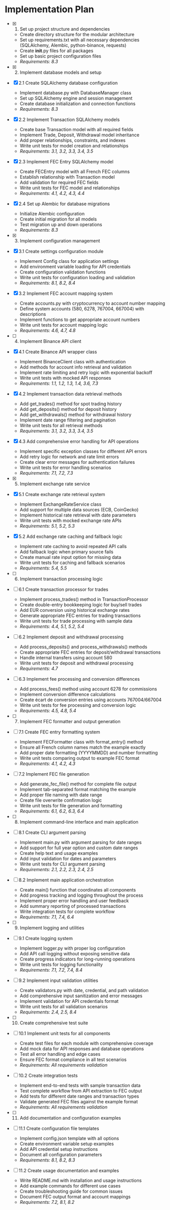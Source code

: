# Implementation Plan

- [x] 1. Set up project structure and dependencies





  - Create directory structure for the modular architecture
  - Set up requirements.txt with all necessary dependencies (SQLAlchemy, Alembic, python-binance, requests)
  - Create __init__.py files for all packages
  - Set up basic project configuration files
  - _Requirements: 8.3_

- [x] 2. Implement database models and setup





- [x] 2.1 Create SQLAlchemy database configuration


  - Implement database.py with DatabaseManager class
  - Set up SQLAlchemy engine and session management
  - Create database initialization and connection functions
  - _Requirements: 8.3_

- [x] 2.2 Implement Transaction SQLAlchemy models


  - Create base Transaction model with all required fields
  - Implement Trade, Deposit, Withdrawal model inheritance
  - Add proper relationships, constraints, and indexes
  - Write unit tests for model creation and relationships
  - _Requirements: 3.1, 3.2, 3.3, 3.4, 3.5_

- [x] 2.3 Implement FEC Entry SQLAlchemy model


  - Create FECEntry model with all French FEC columns
  - Establish relationship with Transaction model
  - Add validation for required FEC fields
  - Write unit tests for FEC model and relationships
  - _Requirements: 4.1, 4.2, 4.3, 4.4_

- [x] 2.4 Set up Alembic for database migrations


  - Initialize Alembic configuration
  - Create initial migration for all models
  - Test migration up and down operations
  - _Requirements: 8.3_

- [x] 3. Implement configuration management





- [x] 3.1 Create settings configuration module


  - Implement Config class for application settings
  - Add environment variable loading for API credentials
  - Create configuration validation functions
  - Write unit tests for configuration loading and validation
  - _Requirements: 8.1, 8.2, 8.4_

- [x] 3.2 Implement FEC account mapping system


  - Create accounts.py with cryptocurrency to account number mapping
  - Define system accounts (580, 6278, 767004, 667004) with descriptions
  - Implement functions to get appropriate account numbers
  - Write unit tests for account mapping logic
  - _Requirements: 4.6, 4.7, 4.8_

- [ ] 4. Implement Binance API client




- [x] 4.1 Create Binance API wrapper class

  - Implement BinanceClient class with authentication
  - Add methods for account info retrieval and validation
  - Implement rate limiting and retry logic with exponential backoff
  - Write unit tests with mocked API responses
  - _Requirements: 1.1, 1.2, 1.3, 1.4, 3.6, 7.3_

- [x] 4.2 Implement transaction data retrieval methods


  - Add get_trades() method for spot trading history
  - Add get_deposits() method for deposit history
  - Add get_withdrawals() method for withdrawal history
  - Implement date range filtering and pagination
  - Write unit tests for all retrieval methods
  - _Requirements: 3.1, 3.2, 3.3, 3.4, 3.5_

- [x] 4.3 Add comprehensive error handling for API operations


  - Implement specific exception classes for different API errors
  - Add retry logic for network and rate limit errors
  - Create clear error messages for authentication failures
  - Write unit tests for error handling scenarios
  - _Requirements: 7.1, 7.2, 7.3_

- [x] 5. Implement exchange rate service



- [x] 5.1 Create exchange rate retrieval system


  - Implement ExchangeRateService class
  - Add support for multiple data sources (ECB, CoinGecko)
  - Implement historical rate retrieval with date parameters
  - Write unit tests with mocked exchange rate APIs
  - _Requirements: 5.1, 5.2, 5.3_

- [x] 5.2 Add exchange rate caching and fallback logic


  - Implement rate caching to avoid repeated API calls
  - Add fallback logic when primary source fails
  - Create manual rate input option for missing data
  - Write unit tests for caching and fallback scenarios
  - _Requirements: 5.4, 5.5_

- [ ] 6. Implement transaction processing logic
- [ ] 6.1 Create transaction processor for trades
  - Implement process_trades() method in TransactionProcessor
  - Create double-entry bookkeeping logic for buy/sell trades
  - Add EUR conversion using historical exchange rates
  - Generate appropriate FEC entries for trading transactions
  - Write unit tests for trade processing with sample data
  - _Requirements: 4.4, 5.1, 5.2, 5.4_

- [ ] 6.2 Implement deposit and withdrawal processing
  - Add process_deposits() and process_withdrawals() methods
  - Create appropriate FEC entries for deposit/withdrawal transactions
  - Handle internal transfers using account 580
  - Write unit tests for deposit and withdrawal processing
  - _Requirements: 4.7_

- [ ] 6.3 Implement fee processing and conversion differences
  - Add process_fees() method using account 6278 for commissions
  - Implement conversion difference calculations
  - Create écart de conversion entries using accounts 767004/667004
  - Write unit tests for fee processing and conversion logic
  - _Requirements: 4.5, 4.8, 5.4_

- [ ] 7. Implement FEC formatter and output generation
- [ ] 7.1 Create FEC entry formatting system
  - Implement FECFormatter class with format_entry() method
  - Ensure all French column names match the example exactly
  - Add proper date formatting (YYYYMMDD) and number formatting
  - Write unit tests comparing output to example FEC format
  - _Requirements: 4.1, 4.2, 4.3_

- [ ] 7.2 Implement FEC file generation
  - Add generate_fec_file() method for complete file output
  - Implement tab-separated format matching the example
  - Add proper file naming with date range
  - Create file overwrite confirmation logic
  - Write unit tests for file generation and formatting
  - _Requirements: 6.1, 6.2, 6.3, 6.4_

- [ ] 8. Implement command-line interface and main application
- [ ] 8.1 Create CLI argument parsing
  - Implement main.py with argument parsing for date ranges
  - Add support for full year option and custom date ranges
  - Create help text and usage examples
  - Add input validation for dates and parameters
  - Write unit tests for CLI argument parsing
  - _Requirements: 2.1, 2.2, 2.3, 2.4, 2.5_

- [ ] 8.2 Implement main application orchestration
  - Create main() function that coordinates all components
  - Add progress tracking and logging throughout the process
  - Implement proper error handling and user feedback
  - Add summary reporting of processed transactions
  - Write integration tests for complete workflow
  - _Requirements: 7.1, 7.4, 6.4_

- [ ] 9. Implement logging and utilities
- [ ] 9.1 Create logging system
  - Implement logger.py with proper log configuration
  - Add API call logging without exposing sensitive data
  - Create progress indicators for long-running operations
  - Write unit tests for logging functionality
  - _Requirements: 7.1, 7.2, 7.4, 8.4_

- [ ] 9.2 Implement input validation utilities
  - Create validators.py with date, credential, and path validation
  - Add comprehensive input sanitization and error messages
  - Implement validation for API credentials format
  - Write unit tests for all validation scenarios
  - _Requirements: 2.4, 2.5, 8.4_

- [ ] 10. Create comprehensive test suite
- [ ] 10.1 Implement unit tests for all components
  - Create test files for each module with comprehensive coverage
  - Add mock data for API responses and database operations
  - Test all error handling and edge cases
  - Ensure FEC format compliance in all test scenarios
  - _Requirements: All requirements validation_

- [ ] 10.2 Create integration tests
  - Implement end-to-end tests with sample transaction data
  - Test complete workflow from API extraction to FEC output
  - Add tests for different date ranges and transaction types
  - Validate generated FEC files against the example format
  - _Requirements: All requirements validation_

- [ ] 11. Add documentation and configuration examples
- [ ] 11.1 Create configuration file templates
  - Implement config.json template with all options
  - Create environment variable setup examples
  - Add API credential setup instructions
  - Document all configuration parameters
  - _Requirements: 8.1, 8.2, 8.3_

- [ ] 11.2 Create usage documentation and examples
  - Write README.md with installation and usage instructions
  - Add example commands for different use cases
  - Create troubleshooting guide for common issues
  - Document FEC output format and account mappings
  - _Requirements: 7.2, 8.1, 8.2_